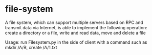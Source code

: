 # file-system
A file system, which can support multiple servers based on RPC and transmit data via Internet, is able to implement the following operation: create a directory or a file, write and read data, move and delete a file

Usage: run Filesystem.py in the side of client with a command such as mkdir /A/B, create /A/1.txt
